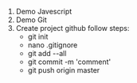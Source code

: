 1. Demo Javescript
2. Demo Git
3. Create project github follow steps:
	- git init
	- nano .gitignore
	- git add --all
	- git commit -m 'comment'
	- git push origin master